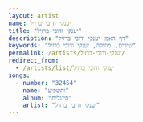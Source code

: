 ```yaml
---
layout: artist
name: יענקי ודובי ברזיל
title: "יענקי ודובי ברזיל"
description: "דף האמן יענקי ודובי ברזיל"
keywords: "שירים, מוזיקה, יענקי ודובי ברזיל"
permalink: /artists/יענקי-ודובי-ברזיל/
redirect_from:
  - /artists/list/יענקי ודובי ברזיל
songs:
  - number: "32454"
    name: "ותשפיע"
    album: "סינגלים"
    artist: "יענקי ודובי ברזיל"
---
```

